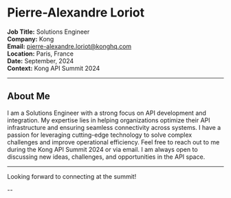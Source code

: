 # Pierre-Alexandre Loriot

**Job Title:** Solutions Engineer  
**Company:** Kong   
**Email:** [pierre-alexandre.loriot@konghq.com](mailto:pierre-alexandre.loriot@konghq.com)  
**Location:** Paris, France  
**Date:** September, 2024  
**Context:** Kong API Summit 2024

---

## About Me

I am a Solutions Engineer with a strong focus on API development and integration. My expertise lies in helping organizations optimize their API infrastructure and ensuring seamless connectivity across systems. I have a passion for leveraging cutting-edge technology to solve complex challenges and improve operational efficiency. Feel free to reach out to me during the Kong API Summit 2024 or via email. I am always open to discussing new ideas, challenges, and opportunities in the API space.

---

Looking forward to connecting at the summit!

--